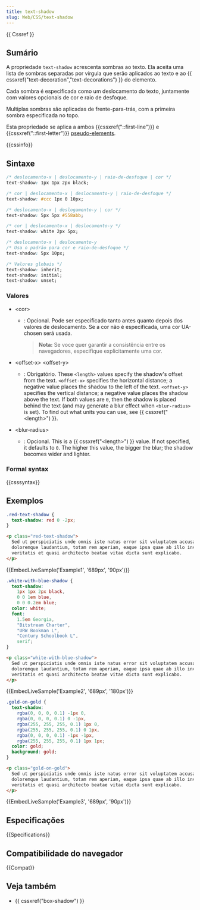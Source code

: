 ```yaml
---
title: text-shadow
slug: Web/CSS/text-shadow
---
```


{{ Cssref }}

## Sumário

A propriedade `text-shadow` acrescenta sombras ao texto. Ela aceita uma lista de sombras separadas por vírgula que serão aplicados ao texto e ao {{ cssxref("text-decoration","text-decorations") }} do elemento.

Cada sombra é especificada como um deslocamento do texto, juntamente com valores opcionais de cor e raio de desfoque.

Multiplas sombras são aplicadas de frente-para-trás, com a primeira sombra especificada no topo.

Esta propriedade se aplica a ambos {{cssxref("::first-line")}} e {{cssxref("::first-letter")}} [pseudo-elements](/pt-BR/docs/Web/CSS/Pseudo-elements).

{{cssinfo}}

## Sintaxe

```css
/* deslocamento-x | deslocamento-y | raio-de-desfoque | cor */
text-shadow: 1px 1px 2px black;

/* cor | deslocamento-x | deslocamento-y | raio-de-desfoque */
text-shadow: #ccc 1px 0 10px;

/* deslocamento-x | deslogamento-y | cor */
text-shadow: 5px 5px #558abb;

/* cor | deslocamento-x | deslocamento-y */
text-shadow: white 2px 5px;

/* deslocamento-x | deslocamento-y
/* Usa o padrão para cor e raio-de-desfoque */
text-shadow: 5px 10px;

/* Valores globais */
text-shadow: inherit;
text-shadow: initial;
text-shadow: unset;
```

### Valores

- \<cor>

  - : Opcional. Pode ser especificado tanto antes quanto depois dos valores de deslocamento. Se a cor não é especificada, uma cor UA-chosen será usada.

    > **Nota:** Se voce quer garantir a consistência entre os navegadores, especifique explicitamente uma cor.

- \<offset-x> \<offset-y>
  - : Obrigatório. These `<length>` values specify the shadow's offset from the text. `<offset-x>` specifies the horizontal distance; a negative value places the shadow to the left of the text. `<offset-y>` specifies the vertical distance; a negative value places the shadow above the text. If both values are `0`, then the shadow is placed behind the text (and may generate a blur effect when `<blur-radius>` is set).
    To find out what units you can use, see {{ cssxref("&lt;length&gt;") }}.
- \<blur-radius>
  - : Opcional. This is a {{ cssxref("&lt;length&gt;") }} value. If not specified, it defaults to `0`. The higher this value, the bigger the blur; the shadow becomes wider and lighter.

### Formal syntax

{{csssyntax}}

## Exemplos

```css
.red-text-shadow {
  text-shadow: red 0 -2px;
}
```

```html
<p class="red-text-shadow">
  Sed ut perspiciatis unde omnis iste natus error sit voluptatem accusantium
  doloremque laudantium, totam rem aperiam, eaque ipsa quae ab illo inventore
  veritatis et quasi architecto beatae vitae dicta sunt explicabo.
</p>
```

{{EmbedLiveSample('Example1', '689px', '90px')}}

```css
.white-with-blue-shadow {
  text-shadow:
    1px 1px 2px black,
    0 0 1em blue,
    0 0 0.2em blue;
  color: white;
  font:
    1.5em Georgia,
    "Bitstream Charter",
    "URW Bookman L",
    "Century Schoolbook L",
    serif;
}
```

```html
<p class="white-with-blue-shadow">
  Sed ut perspiciatis unde omnis iste natus error sit voluptatem accusantium
  doloremque laudantium, totam rem aperiam, eaque ipsa quae ab illo inventore
  veritatis et quasi architecto beatae vitae dicta sunt explicabo.
</p>
```

{{EmbedLiveSample('Example2', '689px', '180px')}}

```css
.gold-on-gold {
  text-shadow:
    rgba(0, 0, 0, 0.1) -1px 0,
    rgba(0, 0, 0, 0.1) 0 -1px,
    rgba(255, 255, 255, 0.1) 1px 0,
    rgba(255, 255, 255, 0.1) 0 1px,
    rgba(0, 0, 0, 0.1) -1px -1px,
    rgba(255, 255, 255, 0.1) 1px 1px;
  color: gold;
  background: gold;
}
```

```html
<p class="gold-on-gold">
  Sed ut perspiciatis unde omnis iste natus error sit voluptatem accusantium
  doloremque laudantium, totam rem aperiam, eaque ipsa quae ab illo inventore
  veritatis et quasi architecto beatae vitae dicta sunt explicabo.
</p>
```

{{EmbedLiveSample('Example3', '689px', '90px')}}

## Especificações

{{Specifications}}

## Compatibilidade do navegador

{{Compat}}

## Veja também

- {{ cssxref("box-shadow") }}

